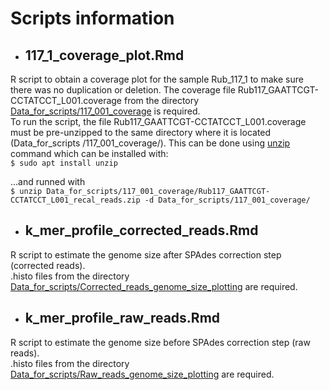 # Scripts information
* ## **117_1_coverage_plot.Rmd**   
R script to obtain a coverage plot for the sample Rub_117_1 to make sure there was no duplication or deletion.
The coverage file Rub117_GAATTCGT-CCTATCCT_L001.coverage from the directory [Data_for_scripts/117_001_coverage](https://github.com/CyanusCentaurea/Yeast_genome_project/tree/main/Data_for_scripts/117_001_coverage) is required.    
To run the script, the file Rub117_GAATTCGT-CCTATCCT_L001.coverage must be pre-unzipped to the same directory where it is located (Data_for_scripts
/117_001_coverage/). This can be done using [unzip](https://www.linux.org/docs/man1/unzip.html) command which can be installed with:   
`$ sudo apt install unzip`

...and runned with   
`$ unzip Data_for_scripts/117_001_coverage/Rub117_GAATTCGT-CCTATCCT_L001_recal_reads.zip -d Data_for_scripts/117_001_coverage/`

* ## **k_mer_profile_corrected_reads.Rmd**   
R script to estimate the genome size after SPAdes correction step (corrected reads).   
.histo files from the directory [Data_for_scripts/Corrected_reads_genome_size_plotting](https://github.com/CyanusCentaurea/Yeast_genome_project/tree/main/Data_for_scripts/Corrected_reads_genome_size_plotting) are required.

* ## **k_mer_profile_raw_reads.Rmd**   
R script to estimate the genome size before SPAdes correction step (raw reads).   
.histo files from the directory [Data_for_scripts/Raw_reads_genome_size_plotting](https://github.com/CyanusCentaurea/Yeast_genome_project/tree/main/Data_for_scripts/Raw_reads_genome_size_plotting) are required.